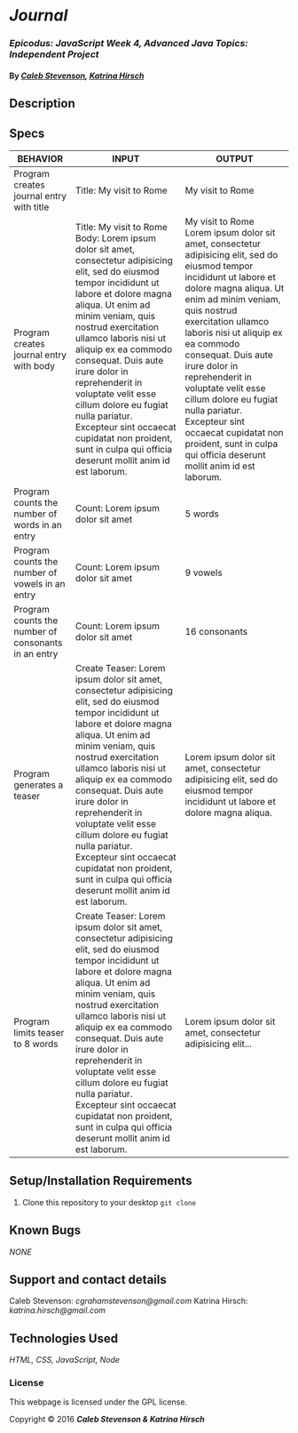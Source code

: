 # _Journal_

### _Epicodus: JavaScript Week 4, Advanced Java Topics: Independent Project_

#### By _[**Caleb Stevenson**](https://github.com/CGrahamS), [**Katrina Hirsch**](https://github.com/khirsch)_

## Description

## Specs

| BEHAVIOR                                            | INPUT                                                                                                                                                                                                                                                                                                                                                                                                                                                                                              | OUTPUT                                                                                                                                                                                                                                                                                                                                                                                                                                                                               |
|-----------------------------------------------------|----------------------------------------------------------------------------------------------------------------------------------------------------------------------------------------------------------------------------------------------------------------------------------------------------------------------------------------------------------------------------------------------------------------------------------------------------------------------------------------------------|--------------------------------------------------------------------------------------------------------------------------------------------------------------------------------------------------------------------------------------------------------------------------------------------------------------------------------------------------------------------------------------------------------------------------------------------------------------------------------------|
| Program creates journal entry with title            | Title: My visit to Rome                                                                                                                                                                                                                                                                                                                                                                                                                                                                            | My visit to Rome                                                                                                                                                                                                                                                                                                                                                                                                                                                                     |
| Program creates journal entry with body             | Title: My visit to Rome <br> Body: Lorem ipsum dolor sit amet, consectetur adipisicing elit, sed do eiusmod tempor incididunt ut labore et dolore magna aliqua. Ut enim ad minim veniam, quis nostrud exercitation ullamco laboris nisi ut aliquip ex ea commodo consequat. Duis aute irure dolor in reprehenderit in voluptate velit esse cillum dolore eu fugiat nulla pariatur. Excepteur sint occaecat cupidatat non proident, sunt in culpa qui officia deserunt mollit anim id est laborum.  | My visit to Rome <br> Lorem ipsum dolor sit amet, consectetur adipisicing elit, sed do eiusmod tempor incididunt ut labore et dolore magna aliqua. Ut enim ad minim veniam, quis nostrud exercitation ullamco laboris nisi ut aliquip ex ea commodo consequat. Duis aute irure dolor in reprehenderit in voluptate velit esse cillum dolore eu fugiat nulla pariatur. Excepteur sint occaecat cupidatat non proident, sunt in culpa qui officia deserunt mollit anim id est laborum. |
| Program counts the number of words in an entry      | Count: Lorem ipsum dolor sit amet                                                                                                                                                                                                                                                                                                                                                                                                                                                                  | 5 words                                                                                                                                                                                                                                                                                                                                                                                                                                                                              |
| Program counts the number of vowels in an entry     | Count: Lorem ipsum dolor sit amet                                                                                                                                                                                                                                                                                                                                                                                                                                                                  | 9 vowels                                                                                                                                                                                                                                                                                                                                                                                                                                                                             |
| Program counts the number of consonants in an entry | Count: Lorem ipsum dolor sit amet                                                                                                                                                                                                                                                                                                                                                                                                                                                                  | 16 consonants                                                                                                                                                                                                                                                                                                                                                                                                                                                                        |
| Program generates a teaser                          | Create Teaser: Lorem ipsum dolor sit amet, consectetur adipisicing elit, sed do eiusmod tempor incididunt ut labore et dolore magna aliqua. Ut enim ad minim veniam, quis nostrud exercitation ullamco laboris nisi ut aliquip ex ea commodo consequat. Duis aute irure dolor in reprehenderit in voluptate velit esse cillum dolore eu fugiat nulla pariatur. Excepteur sint occaecat cupidatat non proident, sunt in culpa qui officia deserunt mollit anim id est laborum.                      | Lorem ipsum dolor sit amet, consectetur adipisicing elit, sed do eiusmod tempor incididunt ut labore et dolore magna aliqua.                                                                                                                                                                                                                                                                                                                                                         |
| Program limits teaser to 8 words                   | Create Teaser: Lorem ipsum dolor sit amet, consectetur adipisicing elit, sed do eiusmod tempor incididunt ut labore et dolore magna aliqua. Ut enim ad minim veniam, quis nostrud exercitation ullamco laboris nisi ut aliquip ex ea commodo consequat. Duis aute irure dolor in reprehenderit in voluptate velit esse cillum dolore eu fugiat nulla pariatur. Excepteur sint occaecat cupidatat non proident, sunt in culpa qui officia deserunt mollit anim id est laborum.                      | Lorem ipsum dolor sit amet, consectetur adipisicing elit...                                                                                                                                                                                                                                                                                                                                                                                                                          |

## Setup/Installation Requirements

1. Clone this repository to your desktop `git clone `

## Known Bugs

_NONE_

## Support and contact details

Caleb Stevenson: _cgrahamstevenson@gmail.com_
Katrina Hirsch: _katrina.hirsch@gmail.com_

## Technologies Used

_HTML,
CSS,
JavaScript,
Node_

### License

This webpage is licensed under the GPL license.

Copyright &copy; 2016 **_Caleb Stevenson &amp; Katrina Hirsch_**
